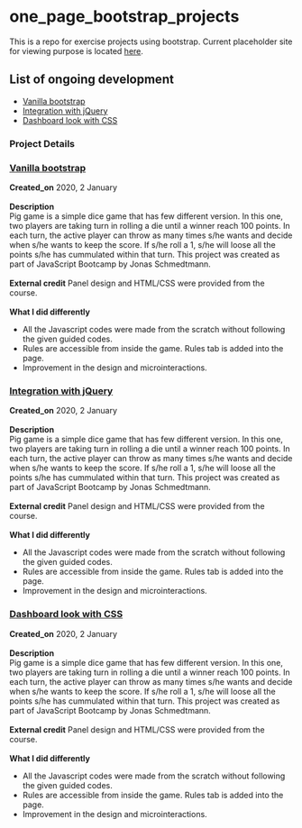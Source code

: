 # one_page_bootstrap_projects

This is a repo for exercise projects using bootstrap.
Current placeholder site for viewing purpose is located [here](https://sisiflorensia.github.io/one_page_bootstrap_projects/).

## List of ongoing development
- [Vanilla bootstrap](https://sisiflorensia.github.io/one_page_bootstrap_projects/01_vanilla_bs/anyaman.html)
- [Integration with jQuery](https://sisiflorensia.github.io/one_page_bootstrap_projects/02_vanila_bs_css_jquery/salutaire.html)
- [Dashboard look with CSS](https://sisiflorensia.github.io/one_page_bootstrap_projects/03_vanila_bs_css_only/dashboard.html)


### Project Details
### [Vanilla bootstrap](https://sisiflorensia.github.io/one_page_bootstrap_projects/01_vanilla_bs/anyaman.html)
**Created_on** 2020, 2 January<br><br>
**Description**<br>
Pig game is a simple dice game that has few different version. In this one, two players are taking turn in rolling a die until a winner reach 100 points. In each turn, the active player can throw as many times s/he wants and decide when s/he wants to keep the score. If s/he roll a 1, s/he will loose all the points s/he has cummulated within that turn.
This project was created as part of JavaScript Bootcamp by Jonas Schmedtmann.<br><br>
**External credit** Panel design and HTML/CSS were provided from the course.<br><br>
**What I did differently**<br>
- All the Javascript codes were made from the scratch without following the given guided codes.
- Rules are accessible from inside the game. Rules tab is added into the page.
- Improvement in the design and microinteractions.<br>

### [Integration with jQuery](https://sisiflorensia.github.io/one_page_bootstrap_projects/02_vanila_bs_css_jquery/salutaire.html)
**Created_on** 2020, 2 January<br><br>
**Description**<br>
Pig game is a simple dice game that has few different version. In this one, two players are taking turn in rolling a die until a winner reach 100 points. In each turn, the active player can throw as many times s/he wants and decide when s/he wants to keep the score. If s/he roll a 1, s/he will loose all the points s/he has cummulated within that turn.
This project was created as part of JavaScript Bootcamp by Jonas Schmedtmann.<br><br>
**External credit** Panel design and HTML/CSS were provided from the course.<br><br>
**What I did differently**<br>
- All the Javascript codes were made from the scratch without following the given guided codes.
- Rules are accessible from inside the game. Rules tab is added into the page.
- Improvement in the design and microinteractions.<br>

### [Dashboard look with CSS](https://sisiflorensia.github.io/one_page_bootstrap_projects/03_vanila_bs_css_only/dashboard.html)
**Created_on** 2020, 2 January<br><br>
**Description**<br>
Pig game is a simple dice game that has few different version. In this one, two players are taking turn in rolling a die until a winner reach 100 points. In each turn, the active player can throw as many times s/he wants and decide when s/he wants to keep the score. If s/he roll a 1, s/he will loose all the points s/he has cummulated within that turn.
This project was created as part of JavaScript Bootcamp by Jonas Schmedtmann.<br><br>
**External credit** Panel design and HTML/CSS were provided from the course.<br><br>
**What I did differently**<br>
- All the Javascript codes were made from the scratch without following the given guided codes.
- Rules are accessible from inside the game. Rules tab is added into the page.
- Improvement in the design and microinteractions.<br>
